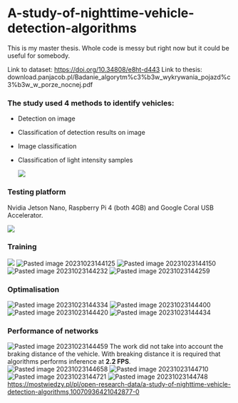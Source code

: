 # A-study-of-nighttime-vehicle-detection-algorithms  
  
This is my master thesis. Whole code is messy but right now but it could be useful for somebody.

Link to dataset: https://doi.org/10.34808/e8ht-d443
Link to thesis: download.panjacob.pl/Badanie_algorytm%c3%b3w_wykrywania_pojazd%c3%b3w_w_porze_nocnej.pdf

### The study used 4 methods to identify vehicles:
- Detection on image  
- Classification of detection results on image  
- Image classification  
- Classification of light intensity samples  
  
  **![](https://lh4.googleusercontent.com/5rpf0Z59laU8tGHi8wlZIJ1qeBVajA2zqIryAWcZdDSB_NMw7Kn3fzD-plv41FUmadDneixGGfBKG6tzBVZeChK-j2SIS8BPUNmwntDJl_ZPIGhVJ0ACWwfsgjNIzIgTIhiU3nO2V_fGRQQSA-YaoLrUAg=s2048)**

### Testing platform

Nvidia Jetson Nano, Raspberry Pi 4 (both 4GB) and Google Coral USB Accelerator.

**![](https://lh4.googleusercontent.com/jWGVvxsZAvriwbFUVvDQMLPGlcemiVnYrjfrB5W0BQ6TxhZD3BUagSydXQfRKlcriXih_UkSBHJ2V8GPF3EHd3L1u33QRQD1fb6XMjWc9ndIVekQBGm9biq_Ov8jIolrrVuw3_GN5x5iOnLfZg3hErZhaQ=s2048)**



### Training
**![](https://lh6.googleusercontent.com/t8bDTo8isU8CPiXl9yhBvVCzCJBBgAhYkFy7kY1owlgy6c0M5hbKP065k5ArhlyI1hdjZLKwF7jUJAhEp83lZqKcrOxCFFNrFohK-fPljeL4JFFrH1nF1kmhrw6pRcyV8YZU-ruYH7-cw_lnQXJ_9jVvtA=s2048)**
![Pasted image 20231023144125](https://github.com/panjacob/A-study-of-nighttime-vehicle-detection-algorithms/assets/44145413/4ff1d66d-f09d-4394-8a2e-44c308407e0e)
![Pasted image 20231023144150](https://github.com/panjacob/A-study-of-nighttime-vehicle-detection-algorithms/assets/44145413/360d2e9d-e270-4df1-9165-616e9f357a1e)
![Pasted image 20231023144232](https://github.com/panjacob/A-study-of-nighttime-vehicle-detection-algorithms/assets/44145413/c78417c2-de15-4e81-b1ae-144ac713fa3a)
![Pasted image 20231023144259](https://github.com/panjacob/A-study-of-nighttime-vehicle-detection-algorithms/assets/44145413/a7513758-12d5-4886-b40d-7864fbd2bb11)

### Optimalisation
![Pasted image 20231023144334](https://github.com/panjacob/A-study-of-nighttime-vehicle-detection-algorithms/assets/44145413/4707c164-808b-4a4e-bfba-dab4c2a95bb2)
![Pasted image 20231023144400](https://github.com/panjacob/A-study-of-nighttime-vehicle-detection-algorithms/assets/44145413/de424b46-f50d-4d49-bb38-126f24e68880)
![Pasted image 20231023144420](https://github.com/panjacob/A-study-of-nighttime-vehicle-detection-algorithms/assets/44145413/85aad9c7-d218-4631-b88f-61707a2a2d1b)
![Pasted image 20231023144434](https://github.com/panjacob/A-study-of-nighttime-vehicle-detection-algorithms/assets/44145413/ea1b6261-74f6-4934-80de-e6081b6a559e)
### Performance of networks
![Pasted image 20231023144459](https://github.com/panjacob/A-study-of-nighttime-vehicle-detection-algorithms/assets/44145413/58002592-a196-46d8-8318-b006fb4de2b0)
The work did not take into account the braking distance of the vehicle. With breaking distance it is required that algorithms performs inference at **2.2 FPS**.
![Pasted image 20231023144658](https://github.com/panjacob/A-study-of-nighttime-vehicle-detection-algorithms/assets/44145413/543f5fb7-d439-4b4c-b914-be271cb2e046)
![Pasted image 20231023144710](https://github.com/panjacob/A-study-of-nighttime-vehicle-detection-algorithms/assets/44145413/4a961a58-7c8b-40b3-a08e-ba920f26c901)
![Pasted image 20231023144721](https://github.com/panjacob/A-study-of-nighttime-vehicle-detection-algorithms/assets/44145413/85139774-140f-41e9-8300-1414de5778a0)
![Pasted image 20231023144748](https://github.com/panjacob/A-study-of-nighttime-vehicle-detection-algorithms/assets/44145413/311601f5-e682-4345-bfb1-7c7eb684a8cf)
https://mostwiedzy.pl/pl/open-research-data/a-study-of-nighttime-vehicle-detection-algorithms,10070936421042877-0

